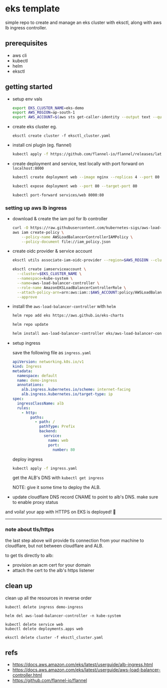 # eks template

simple repo to create and manage an eks cluster with eksctl, along with aws lb ingress controller.

## prerequisites

- aws cli
- kubectl
- helm
- eksctl

## getting started

- setup env vals

  ```sh
  export EKS_CLUSTER_NAME=eks-demo
  export AWS_REGION=ap-south-1
  export AWS_ACCOUNT=$(aws sts get-caller-identity --output text --query Account --output text)
  ```

- create eks cluster
  eg.

  ```
  eksctl create cluster -f eksctl_cluster.yaml
  ```

- install cni plugin (eg. flannel)

  ```sh
  kubectl apply -f https://github.com/flannel-io/flannel/releases/latest/download/kube-flannel.yml
  ```

- create deployment and service, test locally with port forward on `localhost:8000`

  ```sh
  kubectl create deployment web --image nginx --replicas 4 --port 80

  kubectl expose deployment web --port 80 --target-port 80

  kubectl port-forward services/web 8000:80
  ```

### setting up aws lb ingress

- download & create the iam pol for lb controller

  ```sh
  curl -O https://raw.githubusercontent.com/kubernetes-sigs/aws-load-balancer-controller/v2.4.7/docs/install/iam_policy.json
  aws iam create-policy \
      --policy-name AWSLoadBalancerControllerIAMPolicy \
      --policy-document file://iam_policy.json
  ```

- create oidc provider & service account

  ```sh
  eksctl utils associate-iam-oidc-provider --region=$AWS_REGION --cluster=$EKS_CLUSTER_NAME --approve
  ```

  ```sh
  eksctl create iamserviceaccount \
    --cluster=$EKS_CLUSTER_NAME \
    --namespace=kube-system \
    --name=aws-load-balancer-controller \
    --role-name AmazonEKSLoadBalancerControllerRole \
    --attach-policy-arn=arn:aws:iam::$AWS_ACCOUNT:policy/AWSLoadBalancerControllerIAMPolicy \
    --approve
  ```

- install the `aws-load-balancer-controller` with `helm`

  ```sh
  helm repo add eks https://aws.github.io/eks-charts

  helm repo update

  helm install aws-load-balancer-controller eks/aws-load-balancer-controller   -n kube-system   --set clusterName=$CLUSTER_NAME   --set serviceAccount.create=false   --set serviceAccount.name=aws-load-balancer-controller
  ```

- setup ingress

  save the following file as `ingress.yaml`

  ```yaml
  apiVersion: networking.k8s.io/v1
  kind: Ingress
  metadata:
    namespace: default
    name: demo-ingress
    annotations:
      alb.ingress.kubernetes.io/scheme: internet-facing
      alb.ingress.kubernetes.io/target-type: ip
  spec:
    ingressClassName: alb
    rules:
      - http:
          paths:
            - path: /
              pathType: Prefix
              backend:
                service:
                  name: web
                  port:
                    number: 80
  ```

  deploy ingress

  ```sh
  kubectl apply -f ingress.yaml
  ```

  get the ALB's DNS with `kubectl get ingress`

  NOTE: give it some time to deploy the ALB.

- update cloudflare DNS record CNAME to point to alb's DNS. make sure to enable proxy status

and voila! your app with HTTPS on EKS is deployed! 🚀

---

### note about tls/https

the last step above will provide tls connection from your machine to cloudflare, but not between cloudflare and ALB.

to get tls directly to alb:

- provision an acm cert for your domain
- attach the cert to the alb's https listener

## clean up

clean up all the resources in reverse order

```
kubectl delete ingress demo-ingress

helm del aws-load-balancer-controller -n kube-system

kubectl delete service web
kubectl delete deployments.apps web

eksctl delete cluster -f eksctl_cluster.yaml
```

## refs

- https://docs.aws.amazon.com/eks/latest/userguide/alb-ingress.html
- https://docs.aws.amazon.com/eks/latest/userguide/aws-load-balancer-controller.html
- https://github.com/flannel-io/flannel
